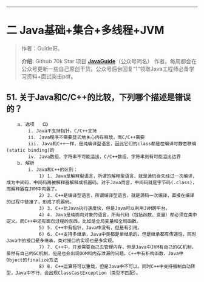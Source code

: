 ------

# 二 Java基础+集合+多线程+JVM

> 作者：Guide哥。
>
> **介绍:** Github 70k Star 项目  **[JavaGuide](https://github.com/Snailclimb/JavaGuide)**（公众号同名） 作者。每周都会在公众号更新一些自己原创干货。公众号后台回复“1”领取Java工程师必备学习资料+面试突击pdf。

## 	51. 关于Java和C/C++的比较，下列哪个描述是错误的？
		a. 选项	CD
			i. Java不支持指针，C/C++支持
			ii. Java程序不需要显式地关心内存释放，而C/C++需要
			iii. Java和C++一样，是纯编译型语言，因此它们的class都是在编译时静态联编(static binding)的
			iv. Java数组、字符串不可能溢出，C/C++数组、字符串则有可能溢出边界
		b. 解析
			i. Java和C++的区别：
				1) 1. Java是解释型语言，所谓的解释型语言，就是源码会先经过一次编译，成为中间码，中间码再被解释器解释成机器码。对于Java而言，中间码就是字节码(.class)，而解释器在JVM中内置了。
				2) 2. C++是编译型语言，所谓编译型语言，就是源码一次编译，直接在编译的过程中链接了，形成了机器码。
				3) 3. C++比Java执行速度快，但是Java可以利用JVM跨平台。
				4) 4. Java是纯面向对象的语言，所有代码（包括函数、变量）都必须在类中定义。而C++中还有面向过程的东西，比如是全局变量和全局函数。
				5) 5. C++中有指针，Java中没有，但是有引用。
				6) 6. C++支持多继承，Java中类都是单继承的。但是继承都有传递性，同时Java中的接口是多继承，类对接口的实现也是多实现。
				7) 7. C++中，开发需要自己去管理内存，但是Java中JVM有自己的GC机制，虽然有自己的GC机制，但是也会出现OOM和内存泄漏的问题。C++中有析构函数，Java中Object的finalize方法
				8) 8. C++运算符可以重载，但是Java中不可以。同时C++中支持强制自动转型，Java中不行，会出现ClassCastException（类型不匹配）。
